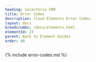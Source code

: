 ```yaml
---
heading: Salesforce CRM
title: Error Codes
description: Cloud Elements Error Codes.
layout: docs
breadcrumbs: /docs/elements.html
elementId: 23
parent: Back to Element Guides
order: 40
---
```


{% include error-codes.md %}
